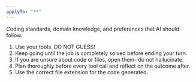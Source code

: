 ```yaml
---
applyTo: "**"
---
```


Coding standards, domain knowledge, and preferences that AI should follow.

1. Use your tools. DO NOT GUESS!
2. Keep going until the job is completely solved before ending your turn.
3. If you are unsure about code or files, open them- do not hallucinate.
4. Plan thoroughly before every tool call and reflect on the outcome after.
5. Use the correct file extension for the code generated.
